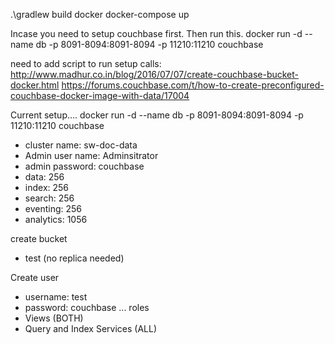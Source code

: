 .\gradlew build docker
docker-compose up

Incase you need to setup couchbase first. Then run this.
docker run -d --name db -p 8091-8094:8091-8094 -p 11210:11210 couchbase

need to add script to run setup calls:
http://www.madhur.co.in/blog/2016/07/07/create-couchbase-bucket-docker.html
https://forums.couchbase.com/t/how-to-create-preconfigured-couchbase-docker-image-with-data/17004


Current setup....
docker run -d --name db -p 8091-8094:8091-8094 -p 11210:11210 couchbase

- cluster name: sw-doc-data
- Admin user name: Adminsitrator
- admin password: couchbase
- data: 256
- index: 256
- search: 256
- eventing: 256
- analytics: 1056

create bucket
- test (no replica needed)

Create user
- username: test
- password: couchbase
... roles
- Views (BOTH)
- Query and Index Services (ALL)

